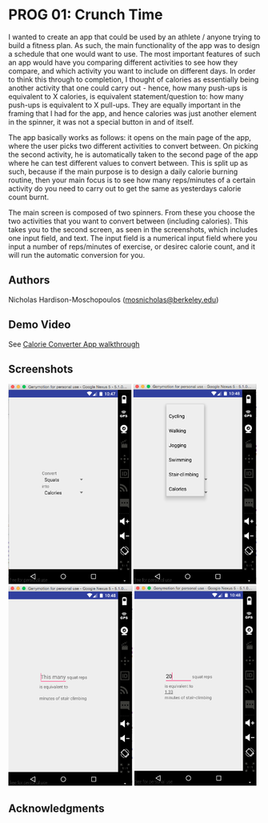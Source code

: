 # PROG 01: Crunch Time

I wanted to create an app that could be used by an athlete / anyone trying to build a fitness plan. As such, the main functionality of the app was to design a schedule that one would want to use. The most important features of such an app would have you comparing different activities to see how they compare, and which activity you want to include on different days. In order to think this through to completion, I thought of calories as essentially being another activity that one could carry out - hence, how many push-ups is equivalent to X calories, is equivalent statement/question to: how many push-ups is equivalent to X pull-ups. They are equally important in the framing that I had for the app, and hence calories was just another element in the spinner, it was not a special button in and of itself.

The app basically works as follows: it opens on the main page of the app, where the user picks two different activities to convert between. On picking the second activity, he is automatically taken to the second page of the app where he can test different values to convert between. This is split up as such, because if the main purpose is to design a daily calorie burning routine, then your main focus is to see how many reps/minutes of a certain activity do you need to carry out to get the same as yesterdays calorie count burnt.

The main screen is composed of two spinners. From these you choose the two activities that you want to convert between (including calories). This takes you to the second screen, as seen in the screenshots, which includes one input field, and text. The input field is a numerical input field where you input a number of reps/minutes of exercise, or desirec calorie count, and it will run the automatic conversion for you.

## Authors

Nicholas Hardison-Moschopoulos ([mosnicholas@berkeley.edu](mailto:mosnicholas@berkeley.edu))

## Demo Video

See [Calorie Converter App walkthrough](https://youtu.be/3PlUaTVSb7I)

## Screenshots

<img src="screenshots/main.png" height="400" alt="Screenshot"/>
<img src="screenshots/main_spinners.png" height="400" alt="Screenshot"/>
<img src="screenshots/second.png" height="400" alt="Screenshot"/>
<img src="screenshots/conversions.png" height="400" alt="Screenshot"/>

## Acknowledgments
